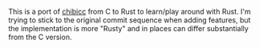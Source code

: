 This is a port of [chibicc](https://github.com/rui314/chibicc) from C to Rust to learn/play around with Rust.
I'm trying to stick to the original commit sequence when adding features, but the implementation is more "Rusty" and in places can differ substantially from the C version.